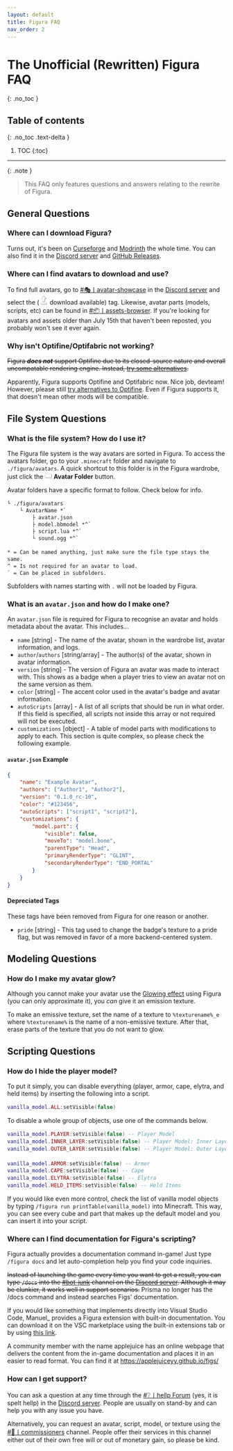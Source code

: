 ```yaml
---
layout: default
title: Figura FAQ
nav_order: 2
---
```


# The Unofficial (Rewritten) Figura FAQ
{: .no_toc }

## Table of contents
{: .no_toc .text-delta }

1. TOC
{:toc}

---

{: .note }
> This FAQ only features questions and answers relating to the rewrite of Figura.

## General Questions

### Where can I download Figura?

Turns out, it's been on [Curseforge](https://www.curseforge.com/minecraft/mc-mods/figura/files/all) and [Modrinth](https://modrinth.com/mod/figura/versions) the whole time. You can also find it in the [Discord server](https://discord.gg/figuramc) and [GitHub Releases](https://github.com/FiguraMC/Figura/releases).

### Where can I find avatars to download and use?

To find full avatars, go to [#🎭丨avatar-showcase](https://discord.com/channels/1129805506354085959/1129823434705227846) in the [Discord server](https://discord.gg/figuramc) and select the (![](https://github.com/Slymeball/figura-wiki/raw/main/images/figura/icons/upload.png?raw=true) download available) tag. Likewise, avatar parts (models, scripts, etc) can be found in [#📦丨assets-browser](https://discord.com/channels/1129805506354085959/1129823477235458192). If you're looking for avatars and assets older than July 15th that haven't been reposted, you probably won't see it ever again.

### Why isn't Optifine/Optifabric not working?

~~Figura ***does not*** support Optifine due to its closed-source nature and overall uncompatable rendering engine. Instead, [try some alternatives](https://lambdaurora.dev/optifine_alternatives/).~~

Apparently, Figura supports Optifine and Optifabric now. Nice job, devteam! However, please still [try alternatives to Optifine](https://lambdaurora.dev/optifine_alternatives/). Even if Figura supports it, that doesn't mean other mods will be compatible.

## File System Questions

### What is the file system? How do I use it?

The Figura file system is the way avatars are sorted in Figura. To access the avatars folder, go to your `.minecraft` folder and navigate to `./figura/avatars`. A quick shortcut to this folder is in the Figura wardrobe, just click the ![](https://github.com/Slymeball/Figura-Wiki/blob/main/images/figura/icons/folder.png?raw=true) **Avatar Folder** button.

Avatar folders have a specific format to follow. Check below for info.

```
└ ./figura/avatars
    └ AvatarName *`
        ├ avatar.json
        ├ model.bbmodel *^`
        ├ script.lua *^`
        └ sound.ogg *^`

* = Can be named anything, just make sure the file type stays the same.
^ = Is not required for an avatar to load.
` = Can be placed in subfolders.
```

Subfolders with names starting with `.` will not be loaded by Figura.

### What is an `avatar.json` and how do I make one?

An `avatar.json` file is required for Figura to recognise an avatar and holds metadata about the avatar. This includes...

- `name` [string] - The name of the avatar, shown in the wardrobe list, avatar information, and logs.
- `author`/`authors` [string/array] - The author(s) of the avatar, shown in avatar information.
- `version` [string] - The version of Figura an avatar was made to interact with. This shows as a badge when a player tries to view an avatar not on the same version as them.
- `color` [string] - The accent color used in the avatar's badge and avatar information.
- `autoScripts` [array] - A list of all scripts that should be run in what order. If this field is specified, all scripts not inside this array or not required will not be executed.
- `customizations` [object] - A table of model parts with modifications to apply to each. This section is quite complex, so please check the following example.

#### `avatar.json` Example

```json
{
    "name": "Example Avatar",
    "authors": ["Author1", "Author2"],
    "version": "0.1.0_rc-10",
    "color": "#123456",
    "autoScripts": ["script1", "script2"],
    "customizations": {
        "model.part": {
            "visible": false,
            "moveTo": "model.bone",
            "parentType": "Head",
            "primaryRenderType": "GLINT",
            "secondaryRenderType": "END_PORTAL"
        }
    }
}
```

#### Depreciated Tags

These tags have been removed from Figura for one reason or another.

- `pride` [string] - This tag used to change the badge's texture to a pride flag, but was removed in favor of a more backend-centered system.

## Modeling Questions

<!--| todo: get toast's help with this, he seems like the kind of person who knows about modeling
    | edit oct. 10 2023: haha yeah no i don't think i'll be getting his help with this ever.
-->

### How do I make my avatar glow?

Although you cannot make your avatar use the [Glowing effect](https://minecraft.fandom.com/wiki/Glowing) using Figura (you can only approximate it), you *can* give it an emission texture.

To make an emissive texture, set the name of a texture to `%texturename%_e` where `%texturename%` is the name of a non-emissive texture. After that, erase parts of the texture that you do not want to glow.

## Scripting Questions

### How do I hide the player model?

To put it simply, you can disable everything (player, armor, cape, elytra, and held items) by inserting the following into a script.

```lua
vanilla_model.ALL:setVisible(false)
```

To disable a whole group of objects, use one of the commands below.

```lua
vanilla_model.PLAYER:setVisible(false) -- Player Model
vanilla_model.INNER_LAYER:setVisible(false) -- Player Model: Inner Layer
vanilla_model.OUTER_LAYER:setVisible(false) -- Player Model: Outer Layer

vanilla_model.ARMOR:setVisible(false) -- Armor
vanilla_model.CAPE:setVisible(false) -- Cape
vanilla_model.ELYTRA:setVisible(false) -- Elytra
vanilla_model.HELD_ITEMS:setVisible(false) -- Held Items
```

If you would like even more control, check the list of vanilla model objects by typing `/figura run printTable(vanilla_model)` into Minecraft. This way, you can see every cube and part that makes up the default model and you can insert it into your script.

### Where can I find documentation for Figura's scripting?

Figura actually provides a documentation command in-game! Just type `/figura docs` and let auto-completion help you find your code inquiries.

~~Instead of launching the game every time you want to get a result, you can type `/docs` into the [#bot-junk](https://discord.com/channels/805969743466332191/824741434078396468) channel on the [Discord server](https://discord.gg/ekHGHcH8Af). Although it may be clunkier, it works well in support scenarios.~~ Prisma no longer has the /docs command and instead searches Figs' documentation.

If you would like something that implements directly into Visual Studio Code, Manuel_ provides a Figura extension with built-in documentation. You can download it on the VSC marketplace using the built-in extensions tab or by using [this link](https://marketplace.visualstudio.com/items?itemName=Manuel-Underscore.figura). 

A community member with the name applejuice has an online webpage that delivers the content from the in-game documentation and places it in an easier to read format. You can find it at <https://applejuiceyy.github.io/figs/>

### How can I get support?

You can ask a question at any time through the [#❔️丨hellp Forum](https://discord.com/channels/1129805506354085959/1129811341620809870) (yes, it is spelt hellp) in the [Discord server](https://discord.gg/figuramc). People are usually on stand-by and can help you with any issue you have.

Alternatively, you can request an avatar, script, model, or texture using the [#💌丨commissioners](https://discord.com/channels/1129805506354085959/1129953370673786970) channel. People offer their services in this channel either out of their own free will or out of monetary gain, so please be kind.
